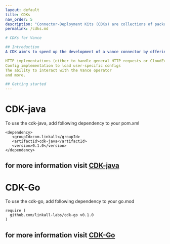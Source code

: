 ```yaml
---
layout: default
title: CDKs
nav_order: 5
description: "Connector-Deployment Kits (CDKs) are collections of packages to help you to build a new [Vance Connector][vc] in minutes."
permalink: /cdks.md

# CDKs for Vance

## Introduction
A CDK aim's to speed up the development of a vance connector by offering some utilities including:

HTTP implementations (either to handle general HTTP requests or CloudEvents)
Config implementation to load user-specific configs
The ability to interact with the Vance operator
and more.

## Getting started
---
```

 # CDK-java
 To use the cdk-java, add following dependency to your pom.xml
 ```
<dependency>
    <groupId>com.linkall</groupId>
    <artifactId>cdk-java</artifactId>
    <version>0.1.0</version>
</dependency>
```
for more information visit [CDK-java][javacdk]
---
# CDK-Go
To use the cdk-go, add following dependency to your go.mod
```
require (
  github.com/linkall-labs/cdk-go v0.1.0
)
```
for more information visit [CDK-Go][gocdk]
---
[vc]: https://github.com/linkall-labs/vance-docs/blob/main/docs/concept.md
[javacdk]: https://linkall-labs.github.io/cdk-java/
[gocdk]: https://linkall-labs.github.io/cdk-go/
